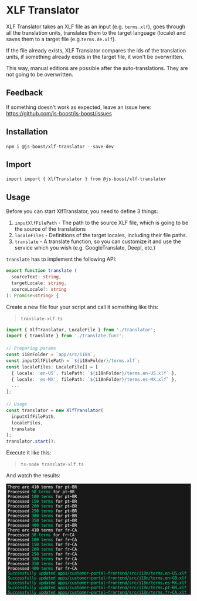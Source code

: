 # XLF Translator

XLF Translator takes an XLF file as an input (e.g. `terms.xlf`), goes through all the translation units,
translates them to the target language (locale) and saves them to a target file (e.g.`terms.de.xlf`).

If the file already exists, XLF Translator compares the ids of the translation units, if something already exists in the target file,
it won't be overwritten.

This way, manual editions are possible after the auto-translations. They are not going to be overwritten.

## Feedback

If something doesn't work as expected, leave an issue here:  
https://github.com/js-boost/js-boost/issues

## Installation

`npm i @js-boost/xlf-translator --save-dev`

## Import

`import import { XlfTranslator } from @js-boost/xlf-translator`

## Usage

Before you can start XlfTranslator, you need to define 3 things:

1. `inputXlfFilePath` - The path to the source XLF file, which is going to be the source of the translations
2. `localeFiles` - Definitions of the target locales, including their file paths.
3. `translate` - A translate function, so you can customize it and use the service which you wish (e.g. GoogleTranslate, Deepl, etc.)

`translate` has to implement the following API:

```ts
export function translate (
  sourceText: string,
  targetLocale: string,
  sourceLocale?: string
): Promise<string> {
```

Create a new file four your script and call it something like this:

> `translate-xlf.ts`

```ts
import { XlfTranslator, LocaleFile } from './translator';
import { translate } from './translate.func';

// Preparing params
const i18nFolder = `app/src/i18n`;
const inputXlfFilePath = `${i18nFolder}/terms.xlf`;
const localeFiles: LocaleFile[] = [
  { locale: 'en-US', filePath: `${i18nFolder}/terms.en-US.xlf` },
  { locale: 'es-MX', filePath: `${i18nFolder}/terms.es-MX.xlf` },
  ...
];

// Usage
const translator = new XlfTranslator(
  inputXlfFilePath,
  localeFiles,
  translate
);
translator.start();
```

Execute it like this:

> `ts-node translate-xlf.ts`

And watch the results:

![console output](./assets/console-output.png)

